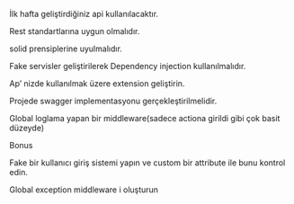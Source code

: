 İlk hafta geliştirdiğiniz api kullanılacaktır.

Rest standartlarına uygun olmalıdır.

solid prensiplerine uyulmalıdır.

Fake servisler geliştirilerek Dependency injection kullanılmalıdır.

Ap’ nizde kullanılmak üzere extension geliştirin.

Projede swagger implementasyonu gerçekleştirilmelidir.

Global loglama yapan bir middleware(sadece actiona girildi gibi çok basit düzeyde)

Bonus

Fake bir kullanıcı giriş sistemi yapın ve custom bir attribute ile bunu kontrol edin.

Global exception middleware i oluşturun
